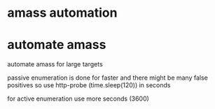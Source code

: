 # amass automation
# automate amass

automate amass for large targets
 
passive enumeration is done for faster and there might be many false positives so use http-probe  (time.sleep(120)) in seconds


for active enumeration use more seconds (3600)



